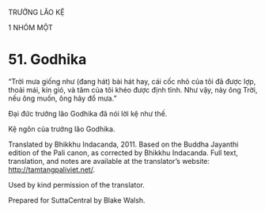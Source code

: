 TRƯỞNG LÃO KỆ

1 NHÓM MỘT

# 51\. Godhika

“Trời mưa giống như (đang hát) bài hát hay, cái cốc nhỏ của tôi đã được lợp, thoải mái, kín gió, và tâm của tôi khéo được định tĩnh. Như vậy, này ông Trời, nếu ông muốn, ông hãy đổ mưa.”

Đại đức trưởng lão Godhika đã nói lời kệ như thế.

Kệ ngôn của trưởng lão Godhika.

Translated by Bhikkhu Indacanda, 2011. Based on the Buddha Jayanthi edition of the Pali canon, as corrected by Bhikkhu Indacanda. Full text, translation, and notes are available at the translator’s website: http://tamtangpaliviet.net/.

Used by kind permission of the translator.

Prepared for SuttaCentral by Blake Walsh.